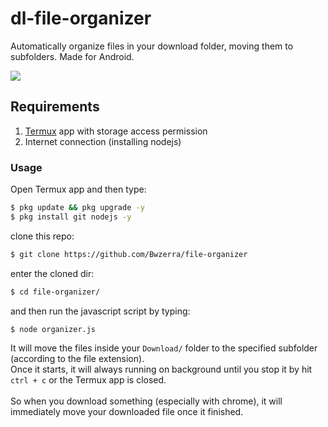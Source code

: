 # dl-file-organizer
<p>Automatically organize files in your download folder, moving them to subfolders. Made for Android.</p>

<img src="https://i.ibb.co/KjL2VYk/Screenshot-20210430-084946-Termux.jpg">

## Requirements
1. [Termux](https://play.google.com/store/apps/details?id=com.termux) app with storage access permission
2. Internet connection (installing nodejs) 

### Usage
Open Termux app and then type:
```bash
$ pkg update && pkg upgrade -y
$ pkg install git nodejs -y
```
clone this repo:
```bash
$ git clone https://github.com/Bwzerra/file-organizer
```
enter the cloned dir:
```bash
$ cd file-organizer/ 
```
and then run the javascript script by typing:
```bash
$ node organizer.js
```

<p>It will move the files inside your <code>Download/</code> folder to the specified subfolder (according to the file extension).
<br>Once it starts, it will always running on background until you stop it by hit <code>ctrl + c</code> or the Termux app is closed. <br>
<br>So when you download something (especially with chrome), it will immediately move your downloaded file once it finished. </p>
